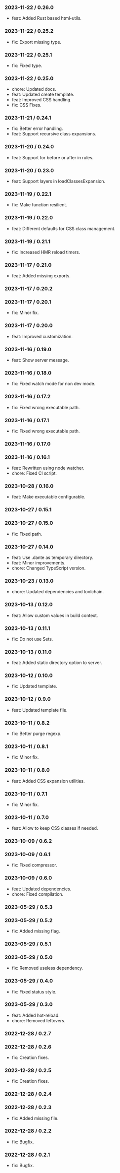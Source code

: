 ### 2023-11-22 / 0.26.0

- feat: Added Rust based html-utils.

### 2023-11-22 / 0.25.2

- fix: Export missing type.

### 2023-11-22 / 0.25.1

- fix: Fixed type.

### 2023-11-22 / 0.25.0

- chore: Updated docs.
- feat: Updated create template.
- feat: Improved CSS handling.
- fix: CSS Fixes.

### 2023-11-21 / 0.24.1

- fix: Better error handling.
- feat: Support recursive class expansions.

### 2023-11-20 / 0.24.0

- feat: Support for before or after in rules.

### 2023-11-20 / 0.23.0

- feat: Support layers in loadClassesExpansion.

### 2023-11-19 / 0.22.1

- fix: Make function resilient.

### 2023-11-19 / 0.22.0

- feat: Different defaults for CSS class management.

### 2023-11-19 / 0.21.1

- fix: Increased HMR reload timers.

### 2023-11-17 / 0.21.0

- feat: Added missing exports.

### 2023-11-17 / 0.20.2


### 2023-11-17 / 0.20.1

- fix: Minor fix.

### 2023-11-17 / 0.20.0

- feat: Improved customization.

### 2023-11-16 / 0.19.0

- feat: Show server message.

### 2023-11-16 / 0.18.0

- fix: Fixed watch mode for non dev mode.

### 2023-11-16 / 0.17.2

- fix: Fixed wrong executable path.

### 2023-11-16 / 0.17.1

- fix: Fixed wrong executable path.

### 2023-11-16 / 0.17.0


### 2023-11-16 / 0.16.1

- feat: Rewritten using node watcher.
- chore: Fixed CI script.

### 2023-10-28 / 0.16.0

- feat: Make executable configurable.

### 2023-10-27 / 0.15.1


### 2023-10-27 / 0.15.0

- fix: Fixed path.

### 2023-10-27 / 0.14.0

- feat: Use .dante as temporary directory.
- feat: Minor improvements.
- chore: Changed TypeScript version.

### 2023-10-23 / 0.13.0

- chore: Updated dependencies and toolchain.

### 2023-10-13 / 0.12.0

- feat: Allow custom values in build context.

### 2023-10-13 / 0.11.1

- fix: Do not use Sets.

### 2023-10-13 / 0.11.0

- feat: Added static directory option to server.

### 2023-10-12 / 0.10.0

- fix: Updated template.

### 2023-10-12 / 0.9.0

- feat: Updated template file.

### 2023-10-11 / 0.8.2

- fix: Better purge regexp.

### 2023-10-11 / 0.8.1

- fix: Minor fix.

### 2023-10-11 / 0.8.0

- feat: Added CSS expansion utilities.

### 2023-10-11 / 0.7.1

- fix: Minor fix.

### 2023-10-11 / 0.7.0

- feat: Allow to keep CSS classes if needed.

### 2023-10-09 / 0.6.2


### 2023-10-09 / 0.6.1

- fix: Fixed compressor.

### 2023-10-09 / 0.6.0

- feat: Updated dependencies.
- chore: Fixed compilation.

### 2023-05-29 / 0.5.3


### 2023-05-29 / 0.5.2

- fix: Added missing flag.

### 2023-05-29 / 0.5.1


### 2023-05-29 / 0.5.0

- fix: Removed useless dependency.

### 2023-05-29 / 0.4.0

- fix: Fixed status style.

### 2023-05-29 / 0.3.0

- feat: Added hot-reload.
- chore: Removed leftovers.

### 2022-12-28 / 0.2.7


### 2022-12-28 / 0.2.6

- fix: Creation fixes.

### 2022-12-28 / 0.2.5

- fix: Creation fixes.

### 2022-12-28 / 0.2.4


### 2022-12-28 / 0.2.3

- fix: Added missing file.

### 2022-12-28 / 0.2.2

- fix: Bugfix.

### 2022-12-28 / 0.2.1

- fix: Bugfix.

